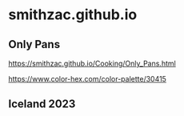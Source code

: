 # smithzac.github.io

## Only Pans
https://smithzac.github.io/Cooking/Only_Pans.html

https://www.color-hex.com/color-palette/30415

## Iceland 2023 
